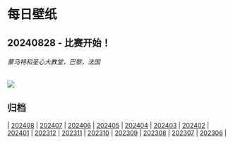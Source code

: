 # 每日壁纸

## 20240828 - 比赛开始！

###### 蒙马特和圣心大教堂，巴黎，法国

![](https://www.bing.com/th?id=OHR.ParalympicsParis_ZH-CN9773135851_UHD.jpg)

## 归档

| [202408](/202408/README.md)
| [202407](/202407/README.md)
| [202406](/202406/README.md)
| [202405](/202405/README.md)
| [202404](/202404/README.md)
| [202403](/202403/README.md)
| [202402](/202402/README.md)
| [202401](/202401/README.md)
| [202312](/202312/README.md)
| [202311](/202311/README.md)
| [202310](/202310/README.md)
| [202309](/202309/README.md)
| [202308](/202308/README.md)
| [202307](/202307/README.md)
| [202306](/202306/README.md)
|